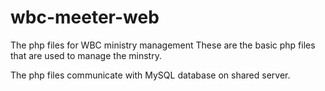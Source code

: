 # wbc-meeter-web
The php files for WBC ministry management
These are the basic php files that are used to manage the minstry.

The php files communicate with MySQL database on shared server.
